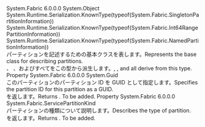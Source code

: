 <Type Name="ServicePartitionInformation" FullName="System.Fabric.ServicePartitionInformation">
  <TypeSignature Language="C#" Value="public abstract class ServicePartitionInformation" />
  <TypeSignature Language="ILAsm" Value=".class public auto ansi abstract beforefieldinit ServicePartitionInformation extends System.Object" />
  <TypeSignature Language="DocId" Value="T:System.Fabric.ServicePartitionInformation" />
  <TypeSignature Language="VB.NET" Value="Public MustInherit Class ServicePartitionInformation" />
  <TypeSignature Language="F#" Value="type ServicePartitionInformation = class" />
  <AssemblyInfo>
    <AssemblyName>System.Fabric</AssemblyName>
    <AssemblyVersion>6.0.0.0</AssemblyVersion>
  </AssemblyInfo>
  <Base>
    <BaseTypeName>System.Object</BaseTypeName>
  </Base>
  <Interfaces />
  <Attributes>
    <Attribute>
      <AttributeName>System.Runtime.Serialization.KnownType(typeof(System.Fabric.SingletonPartitionInformation))</AttributeName>
    </Attribute>
    <Attribute>
      <AttributeName>System.Runtime.Serialization.KnownType(typeof(System.Fabric.Int64RangePartitionInformation))</AttributeName>
    </Attribute>
    <Attribute>
      <AttributeName>System.Runtime.Serialization.KnownType(typeof(System.Fabric.NamedPartitionInformation))</AttributeName>
    </Attribute>
  </Attributes>
  <Docs>
    <summary>
      <para><span data-ttu-id="59bb4-101">パーティションを記述するための基本クラスを表します。</span><span class="sxs-lookup"><span data-stu-id="59bb4-101">Represents the base class for describing partitions.</span></span></para>
    </summary>
    <remarks>
      <para>
        <span data-ttu-id="59bb4-102"><see cref="T:System.Fabric.Int64RangePartitionInformation" />、 <see cref="T:System.Fabric.NamedPartitionInformation" />、および<see cref="T:System.Fabric.SingletonPartitionInformation" />すべてをこの型から派生します。</span><span class="sxs-lookup"><span data-stu-id="59bb4-102"><see cref="T:System.Fabric.Int64RangePartitionInformation" />, <see cref="T:System.Fabric.NamedPartitionInformation" />, and <see cref="T:System.Fabric.SingletonPartitionInformation" /> all derive from this type.</span></span></para>
    </remarks>
  </Docs>
  <Members>
    <Member MemberName="Id">
      <MemberSignature Language="C#" Value="public Guid Id { get; }" />
      <MemberSignature Language="ILAsm" Value=".property instance valuetype System.Guid Id" />
      <MemberSignature Language="DocId" Value="P:System.Fabric.ServicePartitionInformation.Id" />
      <MemberSignature Language="VB.NET" Value="Public ReadOnly Property Id As Guid" />
      <MemberSignature Language="F#" Value="member this.Id : Guid" Usage="System.Fabric.ServicePartitionInformation.Id" />
      <MemberType>Property</MemberType>
      <AssemblyInfo>
        <AssemblyName>System.Fabric</AssemblyName>
        <AssemblyVersion>6.0.0.0</AssemblyVersion>
      </AssemblyInfo>
      <ReturnValue>
        <ReturnType>System.Guid</ReturnType>
      </ReturnValue>
      <Docs>
        <summary>
          <para><span data-ttu-id="59bb4-103">このパーティションのパーティション ID を GUID として指定します。</span><span class="sxs-lookup"><span data-stu-id="59bb4-103">Specifies the partition ID for this partition as a GUID.</span></span></para>
        </summary>
        <value>
          <para><span data-ttu-id="59bb4-104"><see cref="T:System.Guid" /> を返します。</span><span class="sxs-lookup"><span data-stu-id="59bb4-104">Returns <see cref="T:System.Guid" />.</span></span></para>
        </value>
        <remarks>To be added.</remarks>
      </Docs>
    </Member>
    <Member MemberName="Kind">
      <MemberSignature Language="C#" Value="public System.Fabric.ServicePartitionKind Kind { get; }" />
      <MemberSignature Language="ILAsm" Value=".property instance valuetype System.Fabric.ServicePartitionKind Kind" />
      <MemberSignature Language="DocId" Value="P:System.Fabric.ServicePartitionInformation.Kind" />
      <MemberSignature Language="VB.NET" Value="Public ReadOnly Property Kind As ServicePartitionKind" />
      <MemberSignature Language="F#" Value="member this.Kind : System.Fabric.ServicePartitionKind" Usage="System.Fabric.ServicePartitionInformation.Kind" />
      <MemberType>Property</MemberType>
      <AssemblyInfo>
        <AssemblyName>System.Fabric</AssemblyName>
        <AssemblyVersion>6.0.0.0</AssemblyVersion>
      </AssemblyInfo>
      <ReturnValue>
        <ReturnType>System.Fabric.ServicePartitionKind</ReturnType>
      </ReturnValue>
      <Docs>
        <summary>
          <para><span data-ttu-id="59bb4-105">パーティションの種類について説明します。</span><span class="sxs-lookup"><span data-stu-id="59bb4-105">Describes the type of partition.</span></span></para>
        </summary>
        <value>
          <para><span data-ttu-id="59bb4-106"><see cref="T:System.Fabric.ServicePartitionKind" /> を返します。</span><span class="sxs-lookup"><span data-stu-id="59bb4-106">Returns <see cref="T:System.Fabric.ServicePartitionKind" />.</span></span></para>
        </value>
        <remarks>To be added.</remarks>
      </Docs>
    </Member>
  </Members>
</Type>